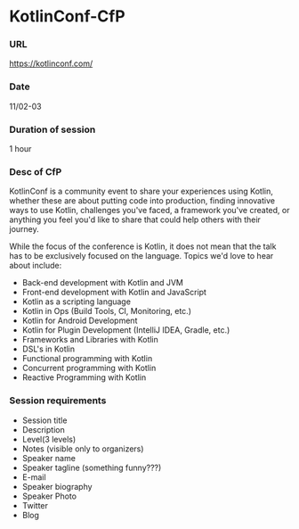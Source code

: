 # KotlinConf-CfP

### URL

https://kotlinconf.com/

### Date

11/02-03

### Duration of session

1 hour

### Desc of CfP

KotlinConf is a community event to share your experiences using Kotlin, whether these are about putting code into production, finding innovative ways to use Kotlin, challenges you've faced, a framework you've created, or anything you feel you'd like to share that could help others with their journey. 

While the focus of the conference is Kotlin, it does not mean that the talk has to be exclusively focused on the language. Topics we'd love to hear about include:

* Back-end development with Kotlin and JVM
* Front-end development with Kotlin and JavaScript
* Kotlin as a scripting language
* Kotlin in Ops (Build Tools, CI, Monitoring, etc.)
* Kotlin for Android Development
* Kotlin for Plugin Development (IntelliJ IDEA, Gradle, etc.)
* Frameworks and Libraries with Kotlin
* DSL's in Kotlin
* Functional programming with Kotlin
* Concurrent programming with Kotlin
* Reactive Programming with Kotlin

### Session requirements

* Session title
* Description
* Level(3 levels)
* Notes (visible only to organizers)
* Speaker name
* Speaker tagline (something funny???)
* E-mail
* Speaker biography
* Speaker Photo
* Twitter
* Blog


